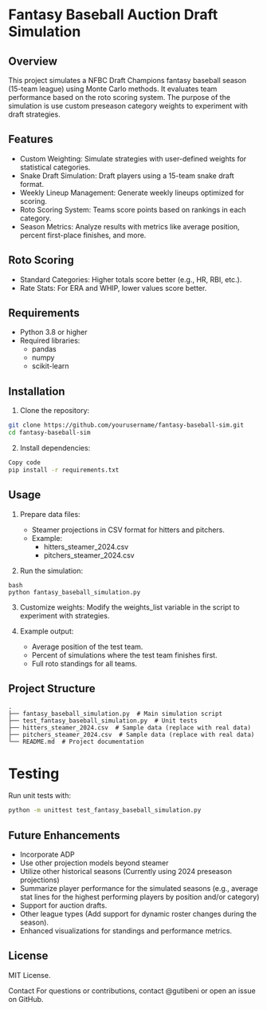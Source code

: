 #  Fantasy Baseball Auction Draft Simulation

## Overview
This project simulates a NFBC Draft Champions fantasy baseball season (15-team league) using Monte Carlo methods. 
It evaluates team performance based on the roto scoring system. The purpose of the simulation is 
use custom preseason category weights to experiment with draft strategies.

## Features
* Custom Weighting: Simulate strategies with user-defined weights for statistical categories.
* Snake Draft Simulation: Draft players using a 15-team snake draft format.
* Weekly Lineup Management: Generate weekly lineups optimized for scoring.
* Roto Scoring System: Teams score points based on rankings in each category.
* Season Metrics: Analyze results with metrics like average position, percent first-place finishes, and more.

## Roto Scoring
* Standard Categories: Higher totals score better (e.g., HR, RBI, etc.).
* Rate Stats: For ERA and WHIP, lower values score better.

## Requirements
* Python 3.8 or higher
* Required libraries:
  * pandas
  * numpy
  * scikit-learn

## Installation
  1. Clone the repository:
  ```bash
  git clone https://github.com/yourusername/fantasy-baseball-sim.git
cd fantasy-baseball-sim
```


  2. Install dependencies:
  ```bash
  Copy code
  pip install -r requirements.txt
  ```
  
## Usage
1. Prepare data files:
    * Steamer projections in CSV format for hitters and pitchers.
    * Example:
      * hitters_steamer_2024.csv
      * pitchers_steamer_2024.csv


2. Run the simulation:
```
bash
python fantasy_baseball_simulation.py
```

3. Customize weights: Modify the weights_list variable in the script to experiment with strategies.

4. Example output:
   * Average position of the test team.
   * Percent of simulations where the test team finishes first.
   * Full roto standings for all teams.

## Project Structure
```plaintext
.
├── fantasy_baseball_simulation.py  # Main simulation script
├── test_fantasy_baseball_simulation.py  # Unit tests
├── hitters_steamer_2024.csv  # Sample data (replace with real data)
├── pitchers_steamer_2024.csv  # Sample data (replace with real data)
└── README.md  # Project documentation
```

# Testing
Run unit tests with:

```bash
python -m unittest test_fantasy_baseball_simulation.py
```

## Future Enhancements
* Incorporate ADP
* Use other projection models beyond steamer
* Utilize other historical seasons (Currently using 2024 preseason projections)
* Summarize player performance for the simulated seasons (e.g., average stat lines for the highest performing players by position and/or category)
* Support for auction drafts.
* Other league types (Add support for dynamic roster changes during the season).
* Enhanced visualizations for standings and performance metrics.

## License
MIT License.

Contact
For questions or contributions, contact @gutibeni or open an issue on GitHub.